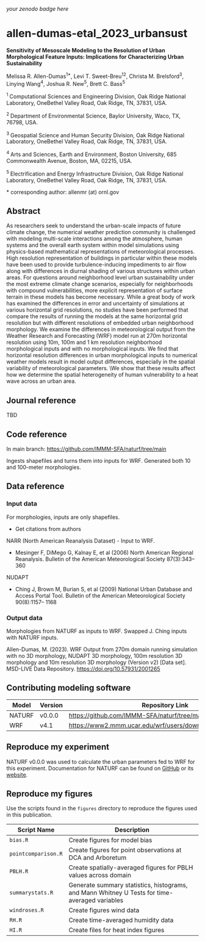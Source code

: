 _your zenodo badge here_

# allen-dumas-etal_2023_urbansust

**Sensitivity of Mesoscale Modeling to the Resolution of Urban Morphological Feature Inputs: Implications for Characterizing Urban Sustainability**

Melissa R. Allen-Dumas<sup>1\*</sup>, Levi T. Sweet-Breu<sup>1</sup><sup>2</sup>, Christa M. Brelsford<sup>3</sup>, Linying Wang<sup>4</sup>, Joshua R. New<sup>5</sup>, Brett C. Bass<sup>5</sup>

<sup>1 </sup> Computational Sciences and Engineering Division, Oak Ridge National Laboratory, OneBethel Valley Road, Oak Ridge, TN, 37831, USA.

<sup>2 </sup> Department of Environmental Science, Baylor University, Waco, TX, 76798, USA.

<sup>3 </sup> Geospatial Science and Human Security Division, Oak Ridge National Laboratory, OneBethel Valley Road, Oak Ridge, TN, 37831, USA.

<sup>4 </sup> Arts and Sciences, Earth and Environment, Boston University, 685 Commonwealth Avenue, Boston, MA, 02215, USA.

<sup>5 </sup> Electrification and Energy Infrastructure Division, Oak Ridge National Laboratory, OneBethel Valley Road, Oak Ridge, TN, 37831, USA.

\* corresponding author:  allenmr (at) ornl.gov

## Abstract
As researchers seek to understand the urban-scale impacts of future climate change, the numerical weather prediction community is challenged with modeling multi-scale interactions among the atmosphere, human systems and the overall earth system within model simulations using physics-based mathematical representations of meteorological processes. High resolution representation of buildings in particular within these models have been used to provide turbulence-inducing impediments to air flow along with differences in diurnal shading of various structures within urban areas. For questions around neighborhood level urban sustainability under the most extreme climate change scenarios, especially for neighborhoods with compound vulnerabilities, more explicit representation of surface terrain in these models has become necessary. While a great body of work has examined the differences in error and uncertainty of simulations at various horizontal grid resolutions, no studies have been performed that compare the results of running the models at the same horizontal grid resolution but with different resolutions of embedded urban neighborhood morphology. We examine the differences in meteorological output from the Weather Research and Forecasting (WRF) model run at 270m horizontal resolution using 10m, 100m and 1 km resolution neighborhood morphological inputs and with no morphological inputs. We find that horizontal resolution differences in urban morphological inputs to numerical weather models result in model output differences, especially in the spatial variability of meteorological parameters. \We show that these results affect how we determine the spatial heterogeneity of human vulnerability to a heat wave across an urban area.

## Journal reference
TBD

## Code reference
In main branch:  https://github.com/IMMM-SFA/naturf/tree/main

Ingests shapefiles and turns them into inputs for WRF.
Generated both 10 and 100-meter morphologies.


## Data reference

### Input data

For morphologies, inputs are only shapefiles.
- Get citations from authors

NARR (North American Reanalysis Dataset) - Input to WRF.
- Mesinger F, DiMego G, Kalnay E, et al (2006) North American Regional
Reanalysis. Bulletin of the American Meteorological Society 87(3):343–360

NUDAPT
- Ching J, Brown M, Burian S, et al (2009) National Urban Database and Access
Portal Tool. Bulletin of the American Meteorological Society 90(8):1157–
1168


### Output data

Morphologies from NATURF as inputs to WRF.  Swapped J. Ching inputs with NATURF inputs.

Allen-Dumas, M. (2023). WRF Output from 270m domain running simulation with no 3D morphology, NUDAPT 3D morphology, 100m resolution 3D morphology and 10m resolution 3D morphology (Version v2) [Data set]. MSD-LIVE Data Repository. https://doi.org/10.57931/2001265

## Contributing modeling software
| Model | Version | Repository Link | DOI |
|-------|---------|-----------------|-----|
| NATURF | v0.0.0 | https://github.com/IMMM-SFA/naturf/tree/main | https://doi.org/10.11578/dc.20220803.4 |
| WRF | v4.1 | https://www2.mmm.ucar.edu/wrf/users/download/get_source.html | https://opensky.ucar.edu/islandora/object/opensky:2898 |

## Reproduce my experiment
NATURF v0.0.0 was used to calculate the urban parameters fed to WRF for this experiment. Documentation for NATURF can be found on [GitHub](https://github.com/IMMM-SFA/naturf/tree/main) or its [website](https://immm-sfa.github.io/naturf/).

## Reproduce my figures
Use the scripts found in the `figures` directory to reproduce the figures used in this publication.

| Script Name | Description |
| --- | --- |
| `bias.R` | Create figures for model bias |
| `pointcomparison.R` | Create figures for point observations at DCA and Arboretum |
| `PBLH.R` | Create spatially-averaged figures for PBLH values across domain |
| `summarystats.R` | Generate summary statistics, histograms, and Mann Whitney U Tests for time-averaged variables |
| `windroses.R` | Create figures wind data |
| `RH.R` | Create time-averaged humidity data |
| `HI.R` | Create files for heat index figures |
